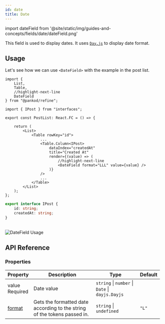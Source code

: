 ```yaml
---
id: date
title: Date
---
```


import dateField from '@site/static/img/guides-and-concepts/fields/date/dateField.png'

This field is used to display dates. It uses [`Day.js`](https://day.js.org/docs/en/display/format) to display date format.

## Usage

Let's see how we can use `<DateField>` with the example in the post list.

```tsx
import { 
    List,
    Table,
    //highlight-next-line
    DateField 
} from "@pankod/refine";

import { IPost } from "interfaces";

export const PostList: React.FC = () => {

    return (
        <List>
            <Table rowKey="id">
                ...
                <Table.Column<IPost>
                    dataIndex="createdAt"
                    title="Created At"
                    render={(value) => (
                        //highlight-next-line
                        <DateField format="LLL" value={value} />
                    )}
                />
                ...
            </Table>
        </List>
    );
};
```

```ts title="interfaces/index.d.ts"
export interface IPost {   
    id: string;    
    createdAt: string;
}
```

<br/>
<div>
    <img src={dateField} alt="DateField Usage"/>
</div>

## API Reference

### Properties

| Property                                                                                         | Description                                                              | Type                                            | Default |
| ------------------------------------------------------------------------------------------------ | ------------------------------------------------------------------------ | ----------------------------------------------- | ------- |
| <div className="required-block"><div>value</div> <div className=" required">Required</div></div> | Date value                                                               | `string` \| `number` \| `Date` \| `dayjs.Dayjs` |         |
| [format](https://day.js.org/docs/en/display/format)                                              | Gets the formatted date according to the string of the tokens passed in. | `string` \| `undefined`                         | `"L"`   |
